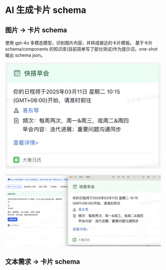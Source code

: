 # AI 生成卡片 schema

## 图片 -> 卡片 schema

使用 gpt-4o 多模态模型，识别图片内容，并转成接近的卡片模板。
基于卡片 schema/components 的知识库(目前简单写了部分测试)作为提示词，one-shot 输出 schema json。

![input](./card.jpg)

![output](./output.png)

## 文本需求 -> 卡片 schema
